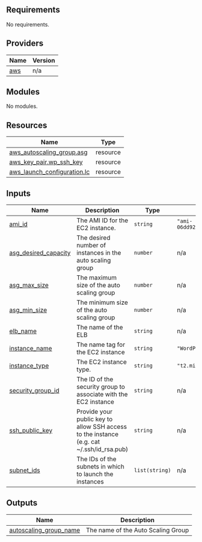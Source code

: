 ## Requirements

No requirements.

## Providers

| Name | Version |
|------|---------|
| <a name="provider_aws"></a> [aws](#provider\_aws) | n/a |

## Modules

No modules.

## Resources

| Name | Type |
|------|------|
| [aws_autoscaling_group.asg](https://registry.terraform.io/providers/hashicorp/aws/latest/docs/resources/autoscaling_group) | resource |
| [aws_key_pair.wp_ssh_key](https://registry.terraform.io/providers/hashicorp/aws/latest/docs/resources/key_pair) | resource |
| [aws_launch_configuration.lc](https://registry.terraform.io/providers/hashicorp/aws/latest/docs/resources/launch_configuration) | resource |

## Inputs

| Name | Description | Type | Default | Required |
|------|-------------|------|---------|:--------:|
| <a name="input_ami_id"></a> [ami\_id](#input\_ami\_id) | The AMI ID for the EC2 instance. | `string` | `"ami-06dd92ecc74fdfb36"` | no |
| <a name="input_asg_desired_capacity"></a> [asg\_desired\_capacity](#input\_asg\_desired\_capacity) | The desired number of instances in the auto scaling group | `number` | n/a | yes |
| <a name="input_asg_max_size"></a> [asg\_max\_size](#input\_asg\_max\_size) | The maximum size of the auto scaling group | `number` | n/a | yes |
| <a name="input_asg_min_size"></a> [asg\_min\_size](#input\_asg\_min\_size) | The minimum size of the auto scaling group | `number` | n/a | yes |
| <a name="input_elb_name"></a> [elb\_name](#input\_elb\_name) | The name of the ELB | `string` | n/a | yes |
| <a name="input_instance_name"></a> [instance\_name](#input\_instance\_name) | The name tag for the EC2 instance | `string` | `"WordPressInstance"` | no |
| <a name="input_instance_type"></a> [instance\_type](#input\_instance\_type) | The EC2 instance type. | `string` | `"t2.micro"` | no |
| <a name="input_security_group_id"></a> [security\_group\_id](#input\_security\_group\_id) | The ID of the security group to associate with the EC2 instance | `string` | n/a | yes |
| <a name="input_ssh_public_key"></a> [ssh\_public\_key](#input\_ssh\_public\_key) | Provide your public key to allow SSH access to the instance (e.g. cat ~/.ssh/id\_rsa.pub) | `string` | n/a | yes |
| <a name="input_subnet_ids"></a> [subnet\_ids](#input\_subnet\_ids) | The IDs of the subnets in which to launch the instances | `list(string)` | n/a | yes |

## Outputs

| Name | Description |
|------|-------------|
| <a name="output_autoscaling_group_name"></a> [autoscaling\_group\_name](#output\_autoscaling\_group\_name) | The name of the Auto Scaling Group |
